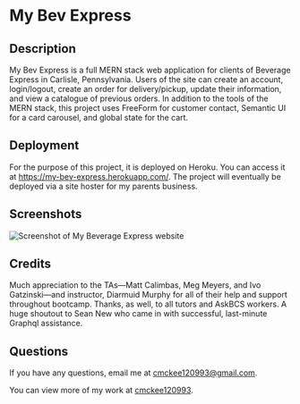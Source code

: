 # My Bev Express

## Description

My Bev Express is a full MERN stack web application for clients of Beverage Express in Carlisle, Pennsylvania. Users of the site can create an account, login/logout, create an order for delivery/pickup, update their information, and view a catalogue of previous orders. In addition to the tools of the MERN stack, this project uses FreeForm for customer contact, Semantic UI for a card carousel, and global state for the cart. 

## Deployment

For the purpose of this project, it is deployed on Heroku. You can access it at https://my-bev-express.herokuapp.com/. The project will eventually be deployed via a site hoster for my parents business.

## Screenshots
<img src="./src/assets/images/my-bev-express-screenshot" alt="Screenshot of My Beverage Express website">

## Credits

Much appreciation to the TAs—Matt Calimbas, Meg Meyers, and Ivo Gatzinski—and instructor, Diarmuid Murphy for all of their help and support throughout bootcamp. Thanks, as well, to all tutors and AskBCS workers. A huge shoutout to Sean New who came in with successful, last-minute Graphql assistance.

## Questions 

 If you have any questions, email me at cmckee120993@gmail.com. 

 You can view more of my work at [cmckee120993](https://github.com/cmckee120993).
